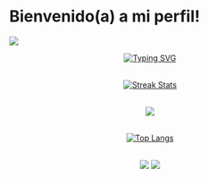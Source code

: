 # Bienvenido(a) a mi perfil!

![](https://komarev.com/ghpvc/?username=wlogzz&color=brightgreen&label=Profile+Views)

<div align="center">
   <a href="https://git.io/typing-svg"><img src="https://readme-typing-svg.demolab.com?font=Fira+Code&weight=700&size=25&duration=1300&pause=700&center=true&width=435&lines=Hola!;Mi+Nombre+es+David+Garc%C3%ADa;Developer+Full+Stack+%F0%9F%94%A5;HTML+%2B+CSS+%2B+JS+%2B+PHP+;TypeScript+%2B+Angular;Java+%2B+Spring+Boot+%F0%9F%8D%83;Del+Huila+para+el+Mundo!+%F0%9F%8C%8E" alt="Typing SVG" /></a>
</br>
</br>

<a href="https://github.com/wlogzz"><img alt="Streak Stats" src="https://github-readme-streak-stats.herokuapp.com/?user=wlogzz&theme=highcontrast"/></a>
</br>
</br>

<picture>
<source 
  srcset="https://github-readme-stats.vercel.app/api?username=wlogzz&show_icons=true&theme=dark"
  media="(prefers-color-scheme: dark)"
/>
<source
  srcset="https://github-readme-stats.vercel.app/api?username=wlogzz&show_icons=true"
  media="(prefers-color-scheme: light), (prefers-color-scheme: no-preference)"
/>
<img src="https://github-readme-stats.vercel.app/api?username=wlogzz&show_icons=true" />
</picture>
</br>
</br>

[![Top Langs](https://github-readme-stats.vercel.app/api/top-langs/?username=wlogzz&layout=compact)](https://github.com/wlogzz/github-readme-stats)  
</br>

![](http://github-profile-summary-cards.vercel.app/api/cards/most-commit-language?username=wlogzz&theme=github_dark)
![](http://github-profile-summary-cards.vercel.app/api/cards/productive-time?username=wlogzz&theme=github_dark&utcOffset=6)

 </div>

